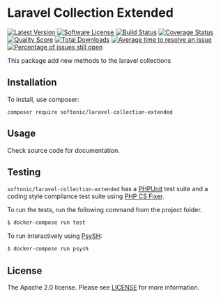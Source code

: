 Laravel Collection Extended
=====

[![Latest Version](https://img.shields.io/github/release/softonic/laravel-collection-extended.svg?style=flat-square)](https://github.com/softonic/laravel-collection-extended/releases)
[![Software License](https://img.shields.io/badge/license-Apache%202.0-blue.svg?style=flat-square)](LICENSE.md)
[![Build Status](https://img.shields.io/travis/softonic/laravel-collection-extended/master.svg?style=flat-square)](https://travis-ci.org/softonic/laravel-collection-extended)
[![Coverage Status](https://img.shields.io/scrutinizer/coverage/g/softonic/laravel-collection-extended.svg?style=flat-square)](https://scrutinizer-ci.com/g/softonic/laravel-collection-extended/code-structure)
[![Quality Score](https://img.shields.io/scrutinizer/g/softonic/laravel-collection-extended.svg?style=flat-square)](https://scrutinizer-ci.com/g/softonic/laravel-collection-extended)
[![Total Downloads](https://img.shields.io/packagist/dt/softonic/laravel-collection-extended.svg?style=flat-square)](https://packagist.org/packages/softonic/laravel-collection-extended)
[![Average time to resolve an issue](http://isitmaintained.com/badge/resolution/softonic/laravel-collection-extended.svg?style=flat-square)](http://isitmaintained.com/project/softonic/laravel-collection-extended "Average time to resolve an issue")
[![Percentage of issues still open](http://isitmaintained.com/badge/open/softonic/laravel-collection-extended.svg?style=flat-square)](http://isitmaintained.com/project/softonic/laravel-collection-extended "Percentage of issues still open")

This package add new methods to the laravel collections

Installation
-------

To install, use composer:

```
composer require softonic/laravel-collection-extended
```

Usage
-------

Check source code for documentation.


Testing
-------

`softonic/laravel-collection-extended` has a [PHPUnit](https://phpunit.de) test suite and a coding style compliance test suite using [PHP CS Fixer](http://cs.sensiolabs.org/).

To run the tests, run the following command from the project folder.

``` bash
$ docker-compose run test
```

To run interactively using [PsySH](http://psysh.org/):
``` bash
$ docker-compose run psysh
```

License
-------

The Apache 2.0 license. Please see [LICENSE](LICENSE) for more information.

[PSR-2]: http://www.php-fig.org/psr/psr-2/
[PSR-4]: http://www.php-fig.org/psr/psr-4/
